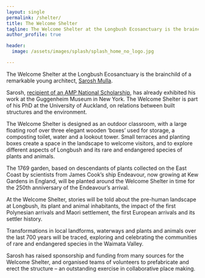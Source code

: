 ```yaml
---
layout: single
permalink: /shelter/
title: The Welcome Shelter
tagline: The Welcome Shelter at the Longbush Ecosanctuary is the brainchild of a remarkable young architect, Sarosh Mulla.
author_profile: true

header:
  image: /assets/images/splash/splash_home_no_logo.jpg

---
```


The Welcome Shelter at the Longbush Ecosanctuary is the brainchild of a remarkable young architect, [Sarosh Mulla](http://www.saroshmulla.com/).

Sarosh, [recipient of an AMP National Scholarship](http://architecturenow.co.nz/articles/scholarship-recipient-gives-to-charity/), has already exhibited his work at the Guggenheim Museum in New York. The Welcome Shelter is part of his PhD at the University of Auckland, on relations between built structures and the environment.

The Welcome Shelter is designed as an outdoor classroom, with a large floating roof over three elegant wooden ‘boxes’ used for storage, a composting toilet, water and a lookout tower. Small terraces and planting boxes create a space in the landscape to welcome visitors, and to explore different aspects of Longbush and its rare and endangered species of plants and animals.

The 1769 garden, based on descendants of plants collected on the East Coast by scientists from James Cook’s ship Endeavour, now growing at Kew Gardens in England, will be planted around the Welcome Shelter in time for the 250th anniversary of the Endeavour’s arrival.

At the Welcome Shelter, stories will be told about the pre-human landscape at Longbush, its plant and animal inhabitants, the impact of the first Polynesian arrivals and Maori settlement, the first European arrivals and its settler history.

Transformations in local landforms, waterways and plants and animals over the last 700 years will be traced, exploring and celebrating the communities of rare and endangered species in the Waimata Valley.

Sarosh has raised sponsorship and funding from many sources for the Welcome Shelter, and organised teams of volunteers to prefabricate and erect the structure – an outstanding exercise in collaborative place making.